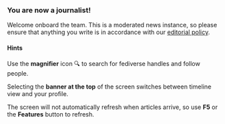 ### You are now a journalist!
Welcome onboard the team. This is a moderated news instance, so please ensure that anything you write is in accordance with our [editorial policy](/terms).

#### Hints
Use the **magnifier** icon 🔍 to search for fediverse handles and follow people.

Selecting the **banner at the top** of the screen switches between timeline view and your profile.

The screen will not automatically refresh when articles arrive, so use **F5** or the **Features** button to refresh.
